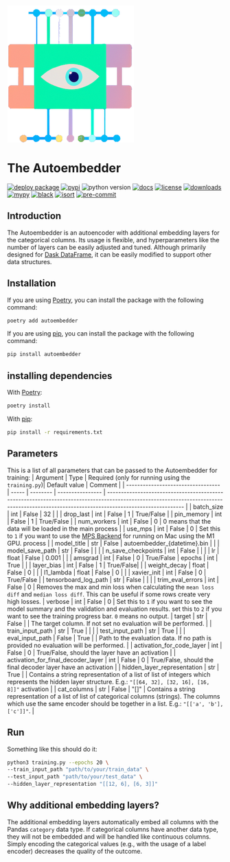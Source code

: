![The autoembedder](https://raw.githubusercontent.com/chrislemke/autoembedder/master/docs/assets/images/image.png)
# The Autoembedder
[![deploy package](https://github.com/chrislemke/autoembedder/actions/workflows/deploy-package.yml/badge.svg)](https://github.com/chrislemke/autoembedder/actions/workflows/deploy-package.yml)
[![pypi](https://img.shields.io/pypi/v/autoembedder)](https://pypi.org/project/autoembedder/)
![python version](https://img.shields.io/pypi/pyversions/autoembedder?logo=python&logoColor=yellow)
[![docs](https://img.shields.io/badge/docs-mkdoks%20material-blue)](https://chrislemke.github.io/autoembedder/)
[![license](https://img.shields.io/github/license/chrislemke/autoembedder)](https://github.com/chrislemke/autoembedder/blob/main/LICENSE)
[![downloads](https://img.shields.io/pypi/dm/autoembedder)](https://pypistats.org/packages/autoembedder)
[![mypy](http://www.mypy-lang.org/static/mypy_badge.svg)](http://mypy-lang.org/)
[![black](https://img.shields.io/badge/code%20style-black-000000.svg)](https://github.com/psf/black)
[![isort](https://img.shields.io/badge/%20imports-isort-%231674b1?style=flat&labelColor=ef8336)](https://pycqa.github.io/isort/)
[![pre-commit](https://img.shields.io/badge/pre--commit-enabled-brightgreen?logo=pre-commit&logoColor=white)](https://github.com/pre-commit/pre-commit)
## Introduction
The Autoembedder is an autoencoder with additional embedding layers for the categorical columns. Its usage is flexible, and hyperparameters like the number of layers can be easily adjusted and tuned. Although primarily designed for [Dask DataFrame](https://docs.dask.org/en/stable/dataframe.html), it can be easily modified to support other data structures.

## Installation
If you are using [Poetry](https://python-poetry.org/), you can install the package with the following command:
```bash
poetry add autoembedder
```
If you are using [pip](https://pypi.org/project/pip/), you can install the package with the following command:
```bash
pip install autoembedder
```


## installing dependencies
With [Poetry](https://python-poetry.org/):
```bash
poetry install
```
With [pip](https://pypi.org/project/pip/):
```bash
pip install -r requirements.txt
```

## Parameters
This is a list of all parameters that can be passed to the Autoembedder for training:
| Argument                           | Type  | Required (only for running using the `training.py`)| Default value    | Comment                                                                                                                                                                                  |
| ---------------------------------- | ----- | -------- | ---------------- | ---------------------------------------------------------------------------------------------------------------------------------------------------------------------------------------- |
| batch_size                         | int   | False    | 32               |                                                                                                                                                                                          |
| drop_last                          | int   | False    | 1                | True/False                                                                                                                                                                               |
| pin_memory                         | int   | False    | 1                | True/False                                                                                                                                                                               |
| num_workers                        | int   | False    | 0                | 0 means that the data will be loaded in the main process                                                                                                                                 |
| use_mps                        | int   | False    | 0                | Set this to `1` if you want to use the [MPS Backend](https://pytorch.org/docs/master/notes/mps.html) for running on Mac using the M1 GPU. process                                                                                                                                 |
| model_title                        | str   | False    | autoembedder_{datetime}.bin |                                                                                                                                                                                          |
| model_save_path                    | str   | False    |                  |                                                                                                                                                                                          |
| n_save_checkpoints                 | int   | False    |                  |                                                                                                                                                                                          |
| lr                                 | float | False    | 0.001            |                                                                                                                                                                                          |
| amsgrad                                 | int | False    | 0            | True/False
| epochs                             | int   | True     |                  |
| layer_bias                             | int   | False     |  1                | True/False|                                                                                                                                                                                          |
| weight_decay                       | float | False    | 0                |                                                                                                                                                                                          |
| l1_lambda                          | float | False    | 0                |                                                                                                                                                                                          |
| xavier_init                        | int   | False    | 0                | True/False                                                                                                                                                                               |
| tensorboard_log_path               | str   | False    |                  |                                                                                                         |
| trim_eval_errors                    | int   | False     |    0              | Removes the max and min loss when calculating the `mean loss diff` and `median loss diff`. This can be useful if some rows create very high losses.
| verbose                    | int   | False     |    0              | Set this to `1` if you want to see the model summary and the validation and evaluation results. set this to `2` if you want to see the training progress bar. `0` means no output.
| target                    | str   | False     |                  | The target column. If not set no evaluation will be performed.                                                                                                         |
| train_input_path                   | str   | True     |                  |                                                                                                                                                                                          |
| test_input_path                    | str   | True     |                  |
| eval_input_path                    | False   | True     |                  |    Path to the evaluation data. If no path is provided no evaluation will be performed.                                                                                                                                                                                                                                                                                                                                                                                |
| activation_for_code_layer          | int   | False    | 0                | True/False, should the layer have an activation                                                                                                                                          |
| activation_for_final_decoder_layer | int   | False    | 0                | True/False, should the final decoder layer have an activation                                                                                                                            |
| hidden_layer_representation        | str   | True     |                  | Contains a string representation of a list of list of integers which represents the hidden layer structure. E.g.: `"[[64, 32], [32, 16], [16, 8]]"` activation                           |
| cat_columns                        | str   | False    | "[]"             | Contains a string representation of a list of list of categorical columns (strings). The columns which use the same encoder should be together in a list. E.g.: `"[['a', 'b'], ['c']]"`. |


## Run
Something like this should do it:
```bash
python3 training.py --epochs 20 \
--train_input_path "path/to/your/train_data" \
--test_input_path "path/to/your/test_data" \
--hidden_layer_representation "[[12, 6], [6, 3]]"
```


## Why additional embedding layers?
The additional embedding layers automatically embed all columns with the Pandas `category` data type. If categorical columns have another data type, they will not be embedded and will be handled like continuous columns. Simply encoding the categorical values (e.g., with the usage of a label encoder) decreases the quality of the outcome.
